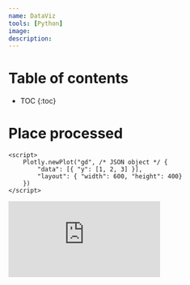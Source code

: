 ```yaml
---
name: DataViz
tools: [Python]
image:
description:
---
```


# Table of contents

* TOC
{:toc}

# Place processed

<head>
    <script src="https://cdn.plot.ly/plotly-2.16.3.min.js"></script>
</head>
<body>
    <div id="gd"></div>

    <script>
        Plotly.newPlot("gd", /* JSON object */ {
            "data": [{ "y": [1, 2, 3] }],
            "layout": { "width": 600, "height": 400}
        })
    </script>
</body>
<!-- <iframe id="igraph" scrolling="no" style="border:none;" seamless="seamless" src="https://github.com/vishalgattani/srrs/blob/main/PlaceProcessed.html"></iframe> -->

<head>
    <script src="https://cdn.plot.ly/plotly-2.16.3.min.js"></script>
</head>
<body>
    <!-- <div id="gd"></div> -->
    <iframe id="igraph" scrolling="no" style="border:none;" seamless="seamless" src="https://github.com/vishalgattani/srrs/blob/main/PlaceProcessed.html"></iframe>
</body>